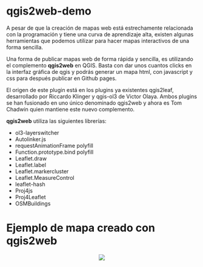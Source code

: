 # qgis2web-demo

A pesar de que la creación de mapas web está estrechamente relacionada con la programación y tiene una curva de aprendizaje alta, existen algunas herramientas que podemos utilizar para hacer mapas interactivos de una forma sencilla.

Una forma de publicar mapas web de forma rápida y sencilla, es utilizando el complemento **qgis2web** en QGIS. Basta con dar unos cuantos clicks en la interfaz gráfica de qgis y podrás generar un mapa html, con javascript y css para después publicar en Github pages.

El origen de este plugin está en los plugins ya existentes qgis2leaf, desarrollado por Riccardo Klinger y  qgis-ol3 de Victor Olaya. Ambos plugins  se han fusionado en uno único denominado qgis2web y ahora es Tom Chadwin quien mantiene este nuevo complemento.

**qgis2web** utiliza las siguientes librerías:

- ol3-layerswitcher
- Autolinker.js
- requestAnimationFrame polyfill
- Function.prototype.bind polyfill
- Leaflet.draw
- Leaflet.label
- Leaflet.markercluster
- Leaflet.MeasureControl
- leaflet-hash
- Proj4js
- Proj4Leaflet
- OSMBuildings

# Ejemplo de mapa creado con qgis2web

<p align="center">
<img src="https://raw.githubusercontent.com/jabpcomplex/qwis2web-demo/refs/heads/main/utopias_iztapalapa.png">
</p>

